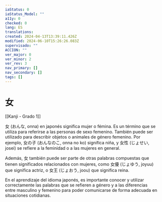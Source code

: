 ```yaml
---
iaStatus: 0
iaStatus_Model: ""
a11y: 0
checked: 0
lang: ES
translations: 
created: 2024-04-13T13:39:11.426Z
modified: 2024-06-10T15:26:26.083Z
supervisado: ""
ACCION: ""
ver_major: 0
ver_minor: 2
ver_rev: 3
nav_primary: []
nav_secondary: []
tags: []
---
```

# 女

[[Kanji - Grado 1]]

女 (おんな, onna) en japonés significa mujer o fémina. Es un término que se utiliza para referirse a las personas de sexo femenino. También puede ser utilizado para describir objetos o animales de género femenino. Por ejemplo, 女の子 (おんなのこ, onna no ko) significa niña, y 女性 (じょせい, josei) se refiere a la feminidad o a las mujeres en general.

Además, 女 también puede ser parte de otras palabras compuestas que tienen significados relacionados con mujeres, como 女優 (じょゆう, joyuu) que significa actriz, o 女王 (じょおう, joou) que significa reina.

En el aprendizaje del idioma japonés, es importante conocer y utilizar correctamente las palabras que se refieren a género y a las diferencias entre masculino y femenino para poder comunicarse de forma adecuada en situaciones cotidianas.
